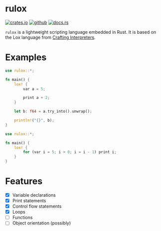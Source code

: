 # rulox

[![crates.io](https://img.shields.io/badge/crates.io-fc8d62?style=for-the-badge&labelColor=555555&logo=rust)](https://crates.io/crates/rulox) 
[![github](https://img.shields.io/badge/github-8da0cb?style=for-the-badge&labelColor=555555&logo=github)](https://github.com/Spartan2909/rulox)
[![docs.rs](https://img.shields.io/badge/docs.rs-66c2a5?style=for-the-badge&labelColor=555555&logo=docs.rs)](https://docs.rs/rulox/latest) <br>

`rulox` is a lightweight scripting language embedded in Rust. 
It is based on the Lox language from [Crafting Interpreters](http://craftinginterpreters.com/). 

# Examples
```rust
use rulox::*;

fn main() {
    lox! {
        var a = 5;

        print a + 2;
    }

    let b: f64 = a.try_into().unwrap();

    println!("{}", b);
}
```

```rust
use rulox::*;

fn main() {
    lox! {
        for (var i = 5; i > 0; i = i - 1) print i;
    }
}
```

# Features

- [x] Variable declarations
- [x] Print statements
- [x] Control flow statements
- [x] Loops
- [ ] Functions
- [ ] Object orientation (possibly)
